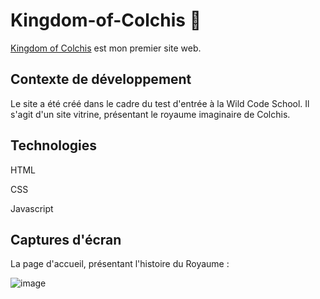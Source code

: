 # Kingdom-of-Colchis :sunrise_over_mountains:

[Kingdom of Colchis](https://thuyannhu.github.io/Kingdom-of-Colchis/) est mon premier site web.

## Contexte de développement 
Le site a été créé dans le cadre du test d'entrée à la Wild Code School. Il s'agit d'un site vitrine, présentant le royaume imaginaire de Colchis. 

## Technologies

HTML

CSS

Javascript

## Captures d'écran

La page d'accueil, présentant l'histoire du Royaume :

![image](https://user-images.githubusercontent.com/118806790/230730249-f7e97317-1b88-428e-9b34-e9128858e221.png)
